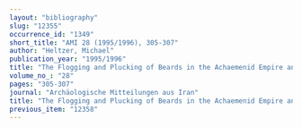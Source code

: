 ```yaml
---
layout: "bibliography"
slug: "12355"
occurrence_id: "1349"
short_title: "AMI 28 (1995/1996), 305-307"
author: "Heltzer, Michael"
publication_year: "1995/1996"
title: "The Flogging and Plucking of Beards in the Achaemenid Empire and the Chronology of Nehemia"
volume_no_: "28"
pages: "305-307"
journal: "Archäologische Mitteilungen aus Iran"
title: "The Flogging and Plucking of Beards in the Achaemenid Empire and the Chronology of Nehemia"
previous_item: "12358"
---
```

